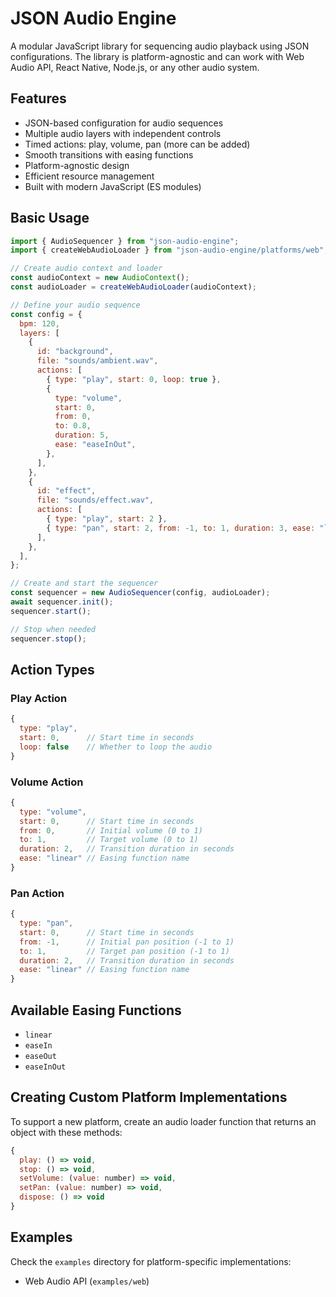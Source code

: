 # JSON Audio Engine

A modular JavaScript library for sequencing audio playback using JSON configurations. The library is platform-agnostic and can work with Web Audio API, React Native, Node.js, or any other audio system.

## Features

- JSON-based configuration for audio sequences
- Multiple audio layers with independent controls
- Timed actions: play, volume, pan (more can be added)
- Smooth transitions with easing functions
- Platform-agnostic design
- Efficient resource management
- Built with modern JavaScript (ES modules)


## Basic Usage

```javascript
import { AudioSequencer } from "json-audio-engine";
import { createWebAudioLoader } from "json-audio-engine/platforms/web";

// Create audio context and loader
const audioContext = new AudioContext();
const audioLoader = createWebAudioLoader(audioContext);

// Define your audio sequence
const config = {
  bpm: 120,
  layers: [
    {
      id: "background",
      file: "sounds/ambient.wav",
      actions: [
        { type: "play", start: 0, loop: true },
        {
          type: "volume",
          start: 0,
          from: 0,
          to: 0.8,
          duration: 5,
          ease: "easeInOut",
        },
      ],
    },
    {
      id: "effect",
      file: "sounds/effect.wav",
      actions: [
        { type: "play", start: 2 },
        { type: "pan", start: 2, from: -1, to: 1, duration: 3, ease: "linear" },
      ],
    },
  ],
};

// Create and start the sequencer
const sequencer = new AudioSequencer(config, audioLoader);
await sequencer.init();
sequencer.start();

// Stop when needed
sequencer.stop();
```

## Action Types

### Play Action

```javascript
{
  type: "play",
  start: 0,      // Start time in seconds
  loop: false    // Whether to loop the audio
}
```

### Volume Action

```javascript
{
  type: "volume",
  start: 0,      // Start time in seconds
  from: 0,       // Initial volume (0 to 1)
  to: 1,         // Target volume (0 to 1)
  duration: 2,   // Transition duration in seconds
  ease: "linear" // Easing function name
}
```

### Pan Action

```javascript
{
  type: "pan",
  start: 0,      // Start time in seconds
  from: -1,      // Initial pan position (-1 to 1)
  to: 1,         // Target pan position (-1 to 1)
  duration: 2,   // Transition duration in seconds
  ease: "linear" // Easing function name
}
```

## Available Easing Functions

- `linear`
- `easeIn`
- `easeOut`
- `easeInOut`

## Creating Custom Platform Implementations

To support a new platform, create an audio loader function that returns an object with these methods:

```javascript
{
  play: () => void,
  stop: () => void,
  setVolume: (value: number) => void,
  setPan: (value: number) => void,
  dispose: () => void
}
```

## Examples

Check the `examples` directory for platform-specific implementations:

- Web Audio API (`examples/web`)
